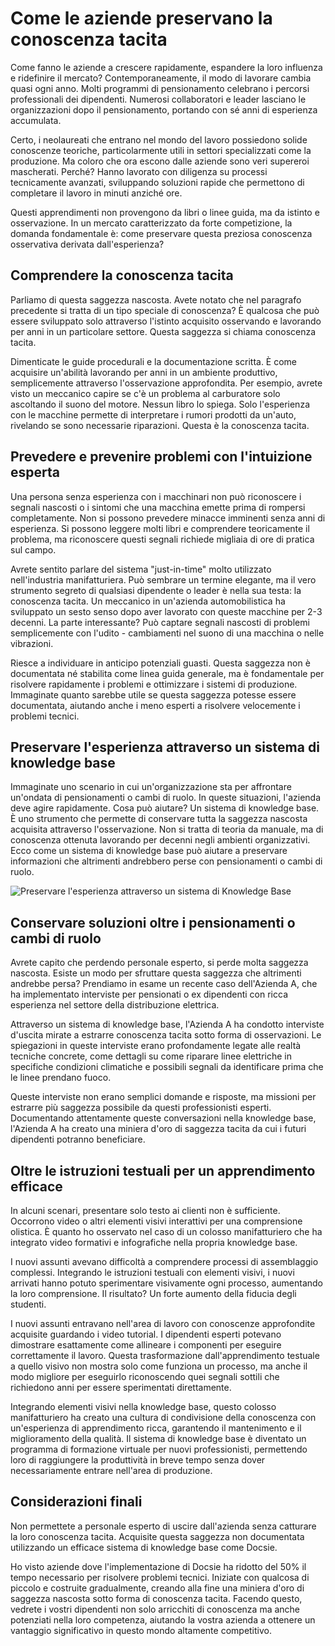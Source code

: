 # Come le aziende preservano la conoscenza tacita

Come fanno le aziende a crescere rapidamente, espandere la loro influenza e ridefinire il mercato? Contemporaneamente, il modo di lavorare cambia quasi ogni anno. Molti programmi di pensionamento celebrano i percorsi professionali dei dipendenti. Numerosi collaboratori e leader lasciano le organizzazioni dopo il pensionamento, portando con sé anni di esperienza accumulata.

Certo, i neolaureati che entrano nel mondo del lavoro possiedono solide conoscenze teoriche, particolarmente utili in settori specializzati come la produzione. Ma coloro che ora escono dalle aziende sono veri supereroi mascherati. Perché? Hanno lavorato con diligenza su processi tecnicamente avanzati, sviluppando soluzioni rapide che permettono di completare il lavoro in minuti anziché ore.

Questi apprendimenti non provengono da libri o linee guida, ma da istinto e osservazione. In un mercato caratterizzato da forte competizione, la domanda fondamentale è: come preservare questa preziosa conoscenza osservativa derivata dall'esperienza?

## Comprendere la conoscenza tacita

Parliamo di questa saggezza nascosta. Avete notato che nel paragrafo precedente si tratta di un tipo speciale di conoscenza? È qualcosa che può essere sviluppato solo attraverso l'istinto acquisito osservando e lavorando per anni in un particolare settore. Questa saggezza si chiama conoscenza tacita.

Dimenticate le guide procedurali e la documentazione scritta. È come acquisire un'abilità lavorando per anni in un ambiente produttivo, semplicemente attraverso l'osservazione approfondita. Per esempio, avrete visto un meccanico capire se c'è un problema al carburatore solo ascoltando il suono del motore. Nessun libro lo spiega. Solo l'esperienza con le macchine permette di interpretare i rumori prodotti da un'auto, rivelando se sono necessarie riparazioni. Questa è la conoscenza tacita.

## Prevedere e prevenire problemi con l'intuizione esperta

Una persona senza esperienza con i macchinari non può riconoscere i segnali nascosti o i sintomi che una macchina emette prima di rompersi completamente. Non si possono prevedere minacce imminenti senza anni di esperienza. Si possono leggere molti libri e comprendere teoricamente il problema, ma riconoscere questi segnali richiede migliaia di ore di pratica sul campo.

Avrete sentito parlare del sistema "just-in-time" molto utilizzato nell'industria manifatturiera. Può sembrare un termine elegante, ma il vero strumento segreto di qualsiasi dipendente o leader è nella sua testa: la conoscenza tacita. Un meccanico in un'azienda automobilistica ha sviluppato un sesto senso dopo aver lavorato con queste macchine per 2-3 decenni. La parte interessante? Può captare segnali nascosti di problemi semplicemente con l'udito - cambiamenti nel suono di una macchina o nelle vibrazioni.

Riesce a individuare in anticipo potenziali guasti. Questa saggezza non è documentata né stabilita come linea guida generale, ma è fondamentale per risolvere rapidamente i problemi e ottimizzare i sistemi di produzione. Immaginate quanto sarebbe utile se questa saggezza potesse essere documentata, aiutando anche i meno esperti a risolvere velocemente i problemi tecnici.

## Preservare l'esperienza attraverso un sistema di knowledge base

Immaginate uno scenario in cui un'organizzazione sta per affrontare un'ondata di pensionamenti o cambi di ruolo. In queste situazioni, l'azienda deve agire rapidamente. Cosa può aiutare? Un sistema di knowledge base. È uno strumento che permette di conservare tutta la saggezza nascosta acquisita attraverso l'osservazione. Non si tratta di teoria da manuale, ma di conoscenza ottenuta lavorando per decenni negli ambienti organizzativi. Ecco come un sistema di knowledge base può aiutare a preservare informazioni che altrimenti andrebbero perse con pensionamenti o cambi di ruolo.

![Preservare l'esperienza attraverso un sistema di Knowledge Base](https://cdn.docsie.io/workspace_PfNzfGj3YfKKtTO4T/doc_hyOyyoFNExMH5yxZ2/file_SkV94eJ5Z2aLeWqUT/appdocsieio_organization_likalo_stanley_global_enterprises_4k_3_ff818f9b-f1ad-1e18-cd68-372c40ff2be1.png "Preservare l'esperienza attraverso un sistema di Knowledge Base")

## Conservare soluzioni oltre i pensionamenti o cambi di ruolo

Avrete capito che perdendo personale esperto, si perde molta saggezza nascosta. Esiste un modo per sfruttare questa saggezza che altrimenti andrebbe persa? Prendiamo in esame un recente caso dell'Azienda A, che ha implementato interviste per pensionati o ex dipendenti con ricca esperienza nel settore della distribuzione elettrica.

Attraverso un sistema di knowledge base, l'Azienda A ha condotto interviste d'uscita mirate a estrarre conoscenza tacita sotto forma di osservazioni. Le spiegazioni in queste interviste erano profondamente legate alle realtà tecniche concrete, come dettagli su come riparare linee elettriche in specifiche condizioni climatiche e possibili segnali da identificare prima che le linee prendano fuoco.

Queste interviste non erano semplici domande e risposte, ma missioni per estrarre più saggezza possibile da questi professionisti esperti. Documentando attentamente queste conversazioni nella knowledge base, l'Azienda A ha creato una miniera d'oro di saggezza tacita da cui i futuri dipendenti potranno beneficiare.

## Oltre le istruzioni testuali per un apprendimento efficace

In alcuni scenari, presentare solo testo ai clienti non è sufficiente. Occorrono video o altri elementi visivi interattivi per una comprensione olistica. È quanto ho osservato nel caso di un colosso manifatturiero che ha integrato video formativi e infografiche nella propria knowledge base.

I nuovi assunti avevano difficoltà a comprendere processi di assemblaggio complessi. Integrando le istruzioni testuali con elementi visivi, i nuovi arrivati hanno potuto sperimentare visivamente ogni processo, aumentando la loro comprensione. Il risultato? Un forte aumento della fiducia degli studenti.

I nuovi assunti entravano nell'area di lavoro con conoscenze approfondite acquisite guardando i video tutorial. I dipendenti esperti potevano dimostrare esattamente come allineare i componenti per eseguire correttamente il lavoro. Questa trasformazione dall'apprendimento testuale a quello visivo non mostra solo come funziona un processo, ma anche il modo migliore per eseguirlo riconoscendo quei segnali sottili che richiedono anni per essere sperimentati direttamente.

Integrando elementi visivi nella knowledge base, questo colosso manifatturiero ha creato una cultura di condivisione della conoscenza con un'esperienza di apprendimento ricca, garantendo il mantenimento e il miglioramento della qualità. Il sistema di knowledge base è diventato un programma di formazione virtuale per nuovi professionisti, permettendo loro di raggiungere la produttività in breve tempo senza dover necessariamente entrare nell'area di produzione.

## Considerazioni finali

Non permettete a personale esperto di uscire dall'azienda senza catturare la loro conoscenza tacita. Acquisite questa saggezza non documentata utilizzando un efficace sistema di knowledge base come Docsie.

Ho visto aziende dove l'implementazione di Docsie ha ridotto del 50% il tempo necessario per risolvere problemi tecnici. Iniziate con qualcosa di piccolo e costruite gradualmente, creando alla fine una miniera d'oro di saggezza nascosta sotto forma di conoscenza tacita. Facendo questo, vedrete i vostri dipendenti non solo arricchiti di conoscenza ma anche potenziati nella loro competenza, aiutando la vostra azienda a ottenere un vantaggio significativo in questo mondo altamente competitivo.